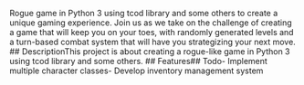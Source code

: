 Rogue game in Python 3 using tcod library and some others to create a unique gaming experience. Join us as we take on the challenge of creating a game that will keep you on your toes, with randomly generated levels and a turn-based combat system that will have you strategizing your next move. ## DescriptionThis project is about creating a rogue-like game in Python 3 using tcod library and some others. ## Features## Todo- Implement multiple character classes- Develop inventory management system